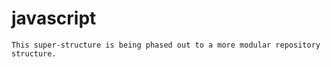 # javascript

```
This super-structure is being phased out to a more modular repository structure.
```
